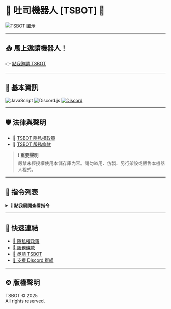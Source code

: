 # 🍞 吐司機器人 [TSBOT] 🍞

![TSBOT 圖示](https://api.tsbot.ddns-ip.net/icon.png)

---

## 📥 馬上邀請機器人！

👉 [點我邀請 TSBOT](https://invite.tsbot.ddns-ip.net/)

---

## 🧩 基本資訊

![JavaScript](https://img.shields.io/badge/JavaScript-v18.18.2-yellow?style=flat-square&logo=javascript)
![Discord.js](https://img.shields.io/badge/Discord.js-v14.14.1-blue?style=flat-square&logo=discord)
[![Discord](https://img.shields.io/discord/123456789012345678?label=TSBOT%20支援群組&logo=discord&style=flat-square)](https://discord.tsbot.ddns-ip.net/)

---

## 🛡️ 法律與聲明

- 🔗 [TSBOT 隱私權政策](https://tsbot.ddns-ip.net/privacypolicy)  
- 🔗 [TSBOT 服務條款](https://tsbot.ddns-ip.net/tos)

> **❗ 重要聲明**  
> 嚴禁未經授權使用本儲存庫內容。請勿盜用、仿製、另行架設或販售本機器人程式。

---

## 📜 指令列表

<details>
<summary><strong>📂 點我展開查看指令</strong></summary>

- ✳️ `/圖片系統-生成圖片`  
- ✳️ `/資訊系統-查詢mc伺服器狀態`

🔍 想查看更多？請輸入 `/help` 查詢完整功能！

</details>

---

## 🔗 快速連結

- [📄 隱私權政策](https://tsbot.ddns-ip.net/privacypolicy)
- [📑 服務條款](https://tsbot.ddns-ip.net/tos)
- [🤖 邀請 TSBOT](https://invite.tsbot.ddns-ip.net/)
- [💬 支援 Discord 群組](https://discord.tsbot.ddns-ip.net/)

---

## © 版權聲明

TSBOT © 2025  
All rights reserved.
